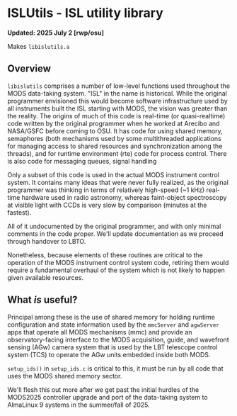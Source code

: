# ISLUtils - ISL utility library

**Updated: 2025 July 2 [rwp/osu]**

Makes `libislutils.a`

## Overview

`libislutils` comprises a number of low-level functions used throughout
the MODS data-taking system. "ISL" in the name is historical.  While
the original programmer envisioned this would become software
infrastructure used by all instruments built the ISL starting
with MODS, the vision was greater than the reality.  The origins of
much of this code is real-time (or quasi-realtime) code written by
the original programmer when he worked at Arecibo and NASA/GSFC before
coming to OSU.  It has code for using shared memory, semaphores (both
mechanisms used by some multithreaded applications for managing access
to shared resources and synchronization among the threads), and for
runtime environment (rte) code for process control.  There is also
code for messaging queues, signal handling

Only a subset of this code is used in the actual MODS instrument control system. It contains many ideas that were never fully realized, as the original programmer was thinking in terms of
relatively high-speed (~1 kHz) real-time hardware used in radio astronomy, whereas faint-object spectroscopy at visible light with CCDs is very slow by comparison (minutes at the
fastest).

All of it undocumented by the original programmer, and with only minimal comments in the code proper.  We'll update documentation as we proceed through handover to LBTO.

Nonetheless, because elements of these routines are critical to the operation of the MODS instrument control system code, retiring them would require a fundamental overhaul of the system which is not likely to happen given available resources.

## What *is* useful?

Principal among these is the use of shared memory for holding runtime configuration and state information used by the `mmcServer` and `agwServer` apps that operate all MODS mechanisms (mmc) and provide an observatory-facing interface to the MODS acquisition, guide, and wavefront sensing (AGw) camera system that is used by the LBT telescope control system (TCS) to operate the AGw units embedded inside both MODS.

`setup_ids()` in `setup_ids.c` is critical to this, it must be run by all code that uses the MODS shared memory sector.

We'll flesh this out more after we get past the initial hurdles of the MODS2025 controller upgrade and port of the data-taking system to AlmaLinux 9 systems in the summer/fall of 2025.


